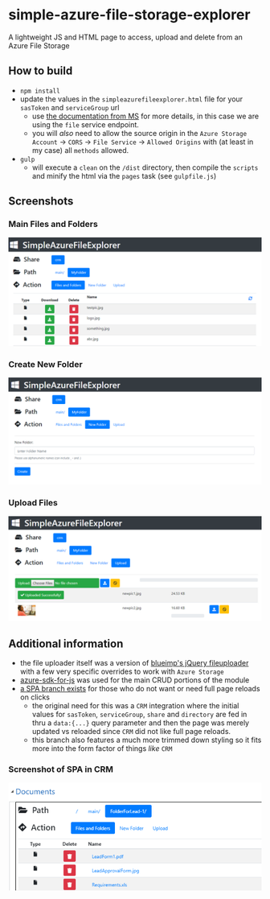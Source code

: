 # simple-azure-file-storage-explorer
A lightweight JS and HTML page to access, upload and delete from an Azure File Storage

## How to build
 - `npm install`
 - update the values in the `simpleazurefileexplorer.html` file for your `sasToken` and `serviceGroup` url
   - use [the documentation from MS](https://docs.microsoft.com/en-us/azure/storage/common/storage-dotnet-shared-access-signature-part-1) for more details, in this case we are using the `file` service endpoint.
   - you will _also_ need to allow the source origin in the `Azure Storage Account` -> `CORS` -> `File Service` -> `Allowed Origins` with (at least in my case) all `methods` allowed.
 - `gulp`
   - will execute a `clean` on the `/dist` directory, then compile the `scripts` and minify the html via the `pages` task (see `gulpfile.js`) 

## Screenshots

### Main Files and Folders
![alt text](/assets/fileandfolder.png "Files and Folders")

### Create New Folder
![alt text](/assets/newfolder.png "Create New Folder")

### Upload Files
![alt text](/assets/upload.png "Upload Files")

## Additional information
 - the file uploader itself was a version of [blueimp's jQuery fileuploader](https://blueimp.github.io/jQuery-File-Upload/) with a few very specific overrides to work with `Azure Storage`
 - [azure-sdk-for-js](https://github.com/Azure/azure-sdk-for-js) was used for the main CRUD portions of the module
 - [a SPA branch exists](/github/vandsh/simple-azure-file-storage-explorer/tree/spa) for those who do not want or need full page reloads on clicks
   - the original need for this was a `CRM` integration where the initial values for `sasToken`, `serviceGroup`, `share` and `directory` are fed in thru a `data:{...}` query parameter and then the page was merely updated vs reloaded since `CRM` did not like full page reloads.
   - this branch also features a much more trimmed down styling so it fits more into the form factor of things _like_ `CRM`

### Screenshot of SPA in CRM
![alt text](/assets/incrm.png "In Use within CRM")